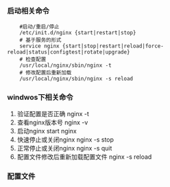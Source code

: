 ### 启动相关命令
```
	#启动/重启/停止
	/etc/init.d/nginx {start|restart|stop}
	# 基于服务的形式
	service nginx {start|stop|restart|reload|force-reload|status|configtest|rotate|upgrade}
	# 检查配置
	/usr/local/nginx/sbin/nginx -t
	# 修改配置后重新加载
	/usr/local/nginx/sbin/nginx -s reload
```
### windwos下相关命令
1. 验证配置是否正确 nginx -t
2. 查看nginx版本号 nginx -v
3. 启动nginx start nginx
4. 快速停止或关闭nginx nginx -s stop
5. 正常停止或关闭nginx nginx -s quit
6. 配置文件修改后重新加载配置文件 nginx -s reload
### 配置文件